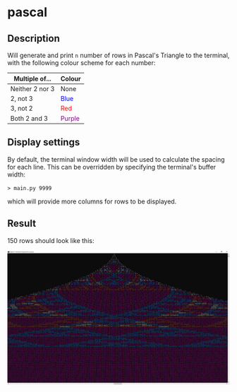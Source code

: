 # pascal

## Description

Will generate and print `n` number of rows in Pascal's Triangle to the terminal, with the following colour scheme for each number:

| Multiple of...    | Colour  							       |
|-------------------|------------------------------------------|
| Neither 2 nor 3   | None	  							       |
| 2, not 3          |<span style="color:blue">Blue</span>      |
| 3, not 2   		|<span style="color:red">Red</span>	       |
| Both 2 and 3    	|<span style="color:purple">Purple</span>  |

## Display settings

By default, the terminal window width will be used to calculate the spacing for each line. This can be overridden by specifying the terminal's buffer width:

    > main.py 9999

which will provide more columns for rows to be displayed.

## Result

150 rows should look like this:

<img src="/assets/images/pascal.png" alt="Console view of result"/>